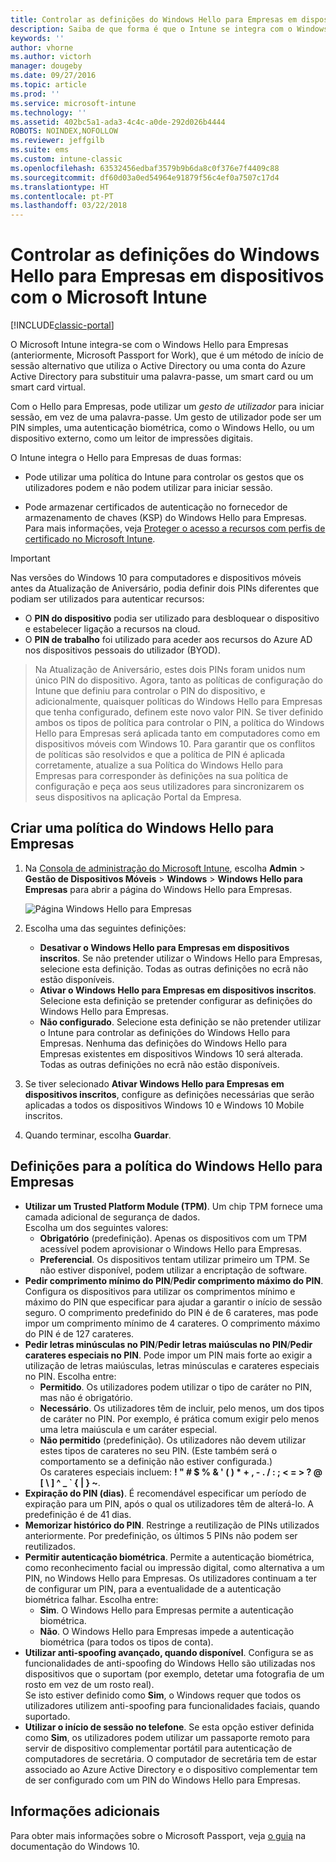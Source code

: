 ```yaml
---
title: Controlar as definições do Windows Hello para Empresas em dispositivos
description: Saiba de que forma é que o Intune se integra com o Windows Hello para Empresas, que é um método de início de sessão alternativo que utiliza o Active Directory ou uma conta do Azure Active Directory para substituir uma palavra-passe, um smart card ou um smart card virtual.
keywords: ''
author: vhorne
ms.author: victorh
manager: dougeby
ms.date: 09/27/2016
ms.topic: article
ms.prod: ''
ms.service: microsoft-intune
ms.technology: ''
ms.assetid: 402bc5a1-ada3-4c4c-a0de-292d026b4444
ROBOTS: NOINDEX,NOFOLLOW
ms.reviewer: jeffgilb
ms.suite: ems
ms.custom: intune-classic
ms.openlocfilehash: 63532456edbaf3579b9b6da8c0f376e7f4409c88
ms.sourcegitcommit: df60d03a0ed54964e91879f56c4ef0a7507c17d4
ms.translationtype: HT
ms.contentlocale: pt-PT
ms.lasthandoff: 03/22/2018
---
```

# <a name="control-windows-hello-for-business-settings-on-devices-with-microsoft-intune"></a>Controlar as definições do Windows Hello para Empresas em dispositivos com o Microsoft Intune

[!INCLUDE[classic-portal](../includes/classic-portal.md)]

O Microsoft Intune integra-se com o Windows Hello para Empresas (anteriormente, Microsoft Passport for Work), que é um método de início de sessão alternativo que utiliza o Active Directory ou uma conta do Azure Active Directory para substituir uma palavra-passe, um smart card ou um smart card virtual.

Com o Hello para Empresas, pode utilizar um *gesto de utilizador* para iniciar sessão, em vez de uma palavra-passe. Um gesto de utilizador pode ser um PIN simples, uma autenticação biométrica, como o Windows Hello, ou um dispositivo externo, como um leitor de impressões digitais.

O Intune integra o Hello para Empresas de duas formas:

-   Pode utilizar uma política do Intune para controlar os gestos que os utilizadores podem e não podem utilizar para iniciar sessão.

-   Pode armazenar certificados de autenticação no fornecedor de armazenamento de chaves (KSP) do Windows Hello para Empresas. Para mais informações, veja [Proteger o acesso a recursos com perfis de certificado no Microsoft Intune](secure-resource-access-with-certificate-profiles.md).

> [!IMPORTANT]
> Nas versões do Windows 10 para computadores e dispositivos móveis antes da Atualização de Aniversário, podia definir dois PINs diferentes que podiam ser utilizados para autenticar recursos:
- O **PIN do dispositivo** podia ser utilizado para desbloquear o dispositivo e estabelecer ligação a recursos na cloud.
- O **PIN de trabalho** foi utilizado para aceder aos recursos do Azure AD nos dispositivos pessoais do utilizador (BYOD).

>Na Atualização de Aniversário, estes dois PINs foram unidos num único PIN do dispositivo.
Agora, tanto as políticas de configuração do Intune que definiu para controlar o PIN do dispositivo, e adicionalmente, quaisquer políticas do Windows Hello para Empresas que tenha configurado, definem este novo valor PIN.
Se tiver definido ambos os tipos de política para controlar o PIN, a política do Windows Hello para Empresas será aplicada tanto em computadores como em dispositivos móveis com Windows 10.
Para garantir que os conflitos de políticas são resolvidos e que a política de PIN é aplicada corretamente, atualize a sua Política do Windows Hello para Empresas para corresponder às definições na sua política de configuração e peça aos seus utilizadores para sincronizarem os seus dispositivos na aplicação Portal da Empresa.



## <a name="create-a-windows-hello-for-business-policy"></a>Criar uma política do Windows Hello para Empresas

1.  Na [Consola de administração do Microsoft Intune](https://manage.microsoft.com), escolha **Admin** &gt; **Gestão de Dispositivos Móveis** &gt; **Windows** &gt; **Windows Hello para Empresas** para abrir a página do Windows Hello para Empresas.

    ![Página Windows Hello para Empresas](../media/passport.png)

2.  Escolha uma das seguintes definições:
    - **Desativar o Windows Hello para Empresas em dispositivos inscritos**. Se não pretender utilizar o Windows Hello para Empresas, selecione esta definição. Todas as outras definições no ecrã não estão disponíveis.
    - **Ativar o Windows Hello para Empresas em dispositivos inscritos**. Selecione esta definição se pretender configurar as definições do Windows Hello para Empresas.
    - **Não configurado**. Selecione esta definição se não pretender utilizar o Intune para controlar as definições do Windows Hello para Empresas. Nenhuma das definições do Windows Hello para Empresas existentes em dispositivos Windows 10 será alterada. Todas as outras definições no ecrã não estão disponíveis.
3.  Se tiver selecionado **Ativar Windows Hello para Empresas em dispositivos inscritos**, configure as definições necessárias que serão aplicadas a todos os dispositivos Windows 10 e Windows 10 Mobile inscritos.
4.  Quando terminar, escolha **Guardar**.


## <a name="settings-for-the-windows-hello-for-business-policy"></a>Definições para a política do Windows Hello para Empresas

- **Utilizar um Trusted Platform Module (TPM)**. Um chip TPM fornece uma camada adicional de segurança de dados.<br>Escolha um dos seguintes valores:
    - **Obrigatório** (predefinição). Apenas os dispositivos com um TPM acessível podem aprovisionar o Windows Hello para Empresas.
    - **Preferencial**. Os dispositivos tentam utilizar primeiro um TPM. Se não estiver disponível, podem utilizar a encriptação de software.
- **Pedir comprimento mínimo do PIN**/**Pedir comprimento máximo do PIN**. Configura os dispositivos para utilizar os comprimentos mínimo e máximo do PIN que especificar para ajudar a garantir o início de sessão seguro. O comprimento predefinido do PIN é de 6 carateres, mas pode impor um comprimento mínimo de 4 carateres. O comprimento máximo do PIN é de 127 carateres.
- **Pedir letras minúsculas no PIN**/**Pedir letras maiúsculas no PIN**/**Pedir carateres especiais no PIN**. Pode impor um PIN mais forte ao exigir a utilização de letras maiúsculas, letras minúsculas e carateres especiais no PIN. Escolha entre:
    - **Permitido**. Os utilizadores podem utilizar o tipo de caráter no PIN, mas não é obrigatório.
    - **Necessário**. Os utilizadores têm de incluir, pelo menos, um dos tipos de caráter no PIN. Por exemplo, é prática comum exigir pelo menos uma letra maiúscula e um caráter especial.
    - **Não permitido** (predefinição). Os utilizadores não devem utilizar estes tipos de carateres no seu PIN. (Este também será o comportamento se a definição não estiver configurada.)<br>Os carateres especiais incluem: **! " # $ % &amp; ' ( ) &#42; + , - . / : ; &lt; = &gt; ? @ [ \ ] ^ _ &#96; { &#124; } ~**.
- **Expiração do PIN (dias)**. É recomendável especificar um período de expiração para um PIN, após o qual os utilizadores têm de alterá-lo. A predefinição é de 41 dias.
- **Memorizar histórico do PIN**. Restringe a reutilização de PINs utilizados anteriormente. Por predefinição, os últimos 5 PINs não podem ser reutilizados.
- **Permitir autenticação biométrica**. Permite a autenticação biométrica, como reconhecimento facial ou impressão digital, como alternativa a um PIN, no Windows Hello para Empresas. Os utilizadores continuam a ter de configurar um PIN, para a eventualidade de a autenticação biométrica falhar. Escolha entre:
    - **Sim**. O Windows Hello para Empresas permite a autenticação biométrica.
    - **Não**. O Windows Hello para Empresas impede a autenticação biométrica (para todos os tipos de conta).
- **Utilizar anti-spoofing avançado, quando disponível**. Configura se as funcionalidades de anti-spoofing do Windows Hello são utilizadas nos dispositivos que o suportam (por exemplo, detetar uma fotografia de um rosto em vez de um rosto real).<br>Se isto estiver definido como **Sim**, o Windows requer que todos os utilizadores utilizem anti-spoofing para funcionalidades faciais, quando suportado.
- **Utilizar o início de sessão no telefone**. Se esta opção estiver definida como **Sim**, os utilizadores podem utilizar um passaporte remoto para servir de dispositivo complementar portátil para autenticação de computadores de secretária. O computador de secretária tem de estar associado ao Azure Active Directory e o dispositivo complementar tem de ser configurado com um PIN do Windows Hello para Empresas.

## <a name="further-information"></a>Informações adicionais
Para obter mais informações sobre o Microsoft Passport, veja [o guia](https://technet.microsoft.com/library/mt589441.aspx) na documentação do Windows 10.
